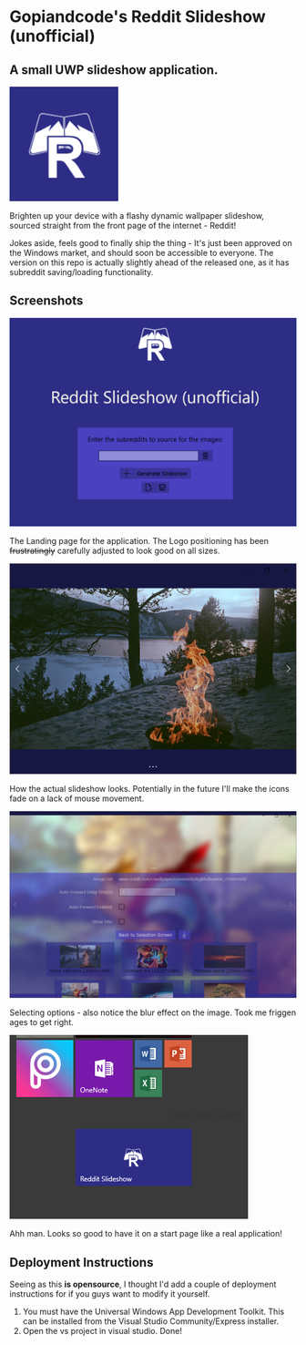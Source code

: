 # Gopiandcode's Reddit Slideshow (unofficial)
## A small UWP slideshow application.
![The Application Logo][logo]

Brighten up your device with a flashy dynamic wallpaper slideshow, sourced straight from the front page of the internet - Reddit!

Jokes aside, feels good to finally ship the thing - It's just been approved on the Windows market, and should soon be accessible to everyone. The version on this repo is actually slightly ahead of the released one, as it has subreddit saving/loading functionality.

## Screenshots
![Landing Page][landingpage]

The Landing page for the application. The Logo positioning has been ~~frustratingly~~ carefully adjusted to look good on all sizes.

![Image View Page][imageviewpage]

How the actual slideshow looks. Potentially in the future I'll make the icons fade on a lack of mouse movement.

![Options Page][optionspage]

Selecting options - also notice the blur effect on the image. Took me friggen ages to get right.

![On the Start Menu][startmenu]



[logo]: https://raw.githubusercontent.com/Gopiandcode/UWP-RedditSlideshow/master/docs/images/AppLogo.png "Reddit Slideshow Unofficial"
[landingpage]: https://raw.githubusercontent.com/Gopiandcode/UWP-RedditSlideshow/master/docs/images/LandingPage.png "Landing Page"
[imageviewpage]: https://raw.githubusercontent.com/Gopiandcode/UWP-RedditSlideshow/master/docs/images/ImageViewScreen.png "Image View Page"
[optionspage]: https://raw.githubusercontent.com/Gopiandcode/UWP-RedditSlideshow/master/docs/images/SelectionScreen.png "Options Page"
[startmenu]: https://raw.githubusercontent.com/Gopiandcode/UWP-RedditSlideshow/master/docs/images/OnStartScreen.png "Application on the Start menu"
Ahh man. Looks so good to have it on a start page like a real application!

## Deployment Instructions
Seeing as this __is opensource__, I thought I'd add a couple of deployment instructions for if you guys want to modify it yourself.
1. You must have the Universal Windows App Development Toolkit. This can be installed from the Visual Studio Community/Express installer.
2. Open the vs project in visual studio.
Done!
